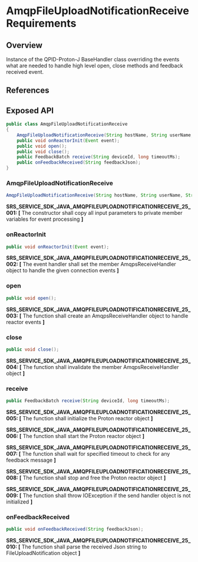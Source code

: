 # AmqpFileUploadNotificationReceive Requirements

## Overview

Instance of the QPID-Proton-J BaseHandler class overriding the events what are needed to handle high level open, close methods and feedback received event.

## References

## Exposed API

```java
public class AmqpFileUploadNotificationReceive
{
    AmqpFileUploadNotificationReceive(String hostName, String userName, String sasToken);
    public void onReactorInit(Event event);
    public void open();
    public void close();
    public FeedbackBatch receive(String deviceId, long timeoutMs);
    public onFeedbackReceived(String feedbackJson);
}
```
### AmqpFileUploadNotificationReceive

```java
AmqpFileUploadNotificationReceive(String hostName, String userName, String sasToken);
```
**SRS_SERVICE_SDK_JAVA_AMQPFILEUPLOADNOTIFICATIONRECEIVE_25_001: [** The constructor shall copy all input parameters to private member variables for event processing **]**

### onReactorInit

```java
public void onReactorInit(Event event);
```
**SRS_SERVICE_SDK_JAVA_AMQPFILEUPLOADNOTIFICATIONRECEIVE_25_002: [** The event handler shall set the member AmqpsReceiveHandler object to handle the given connection events **]**

### open

```java
public void open();
```
**SRS_SERVICE_SDK_JAVA_AMQPFILEUPLOADNOTIFICATIONRECEIVE_25_003: [** The function shall create an AmqpsReceiveHandler object to handle reactor events **]**

### close

```java
public void close();
```
**SRS_SERVICE_SDK_JAVA_AMQPFILEUPLOADNOTIFICATIONRECEIVE_25_004: [** The function shall invalidate the member AmqpsReceiveHandler object **]**

### receive

```java
public FeedbackBatch receive(String deviceId, long timeoutMs);
```
**SRS_SERVICE_SDK_JAVA_AMQPFILEUPLOADNOTIFICATIONRECEIVE_25_005: [** The function shall initialize the Proton reactor object **]**

**SRS_SERVICE_SDK_JAVA_AMQPFILEUPLOADNOTIFICATIONRECEIVE_25_006: [** The function shall start the Proton reactor object **]**

**SRS_SERVICE_SDK_JAVA_AMQPFILEUPLOADNOTIFICATIONRECEIVE_25_007: [** The function shall wait for specified timeout to check for any feedback message **]**

**SRS_SERVICE_SDK_JAVA_AMQPFILEUPLOADNOTIFICATIONRECEIVE_25_008: [** The function shall stop and free the Proton reactor object **]**

**SRS_SERVICE_SDK_JAVA_AMQPFILEUPLOADNOTIFICATIONRECEIVE_25_009: [** The function shall throw IOException if the send handler object is not initialized **]**

### onFeedbackReceived

```java
public void onFeedbackReceived(String feedbackJson);
```
**SRS_SERVICE_SDK_JAVA_AMQPFILEUPLOADNOTIFICATIONRECEIVE_25_010: [** The function shall parse the received Json string to FileUploadNotification object **]**

